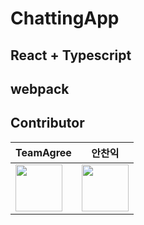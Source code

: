 # ChattingApp
## React + Typescript

## webpack

## Contributor
|         TeamAgree         |            안찬익            |
|-------------------------------|-------------------------------|
<a href="https://github.com/TeamAgree"><img src="https://avatars.githubusercontent.com/u/140408265?s=96&v=4" width="75"></a>|<a href="https://github.com/ANCHANIK"><img src="https://avatars.githubusercontent.com/u/82303701?v=4" width="75"></a> |
